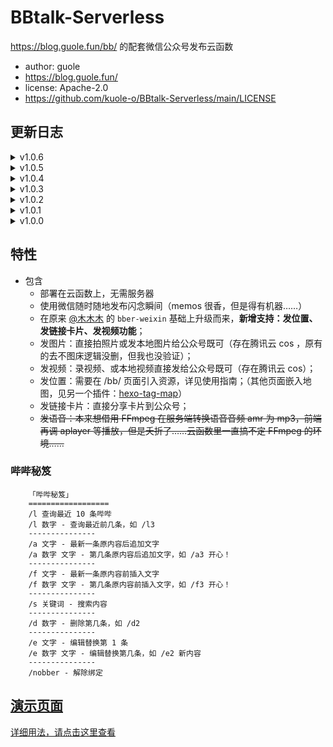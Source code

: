 # BBtalk-Serverless
https://blog.guole.fun/bb/ 的配套微信公众号发布云函数
  
* author: guole
* https://blog.guole.fun/
* license: Apache-2.0
* https://github.com/kuole-o/BBtalk-Serverless/main/LICENSE
  
## 更新日志
  
<details>
<summary>v1.0.6</summary>
  * 改进：现在数据表中的 `other` 字段可以存储一个自定义的 JSON 结构音乐信息（如下文），配合 bbtalk.js 实现某些 vip 歌曲的自定义说说引用播放（此时`MsgType`需要为“music”）；<br> 
  ```json
  {
    "name": "有空地的地方就有人跳舞 (居家Demo版)",
    "artist": "新裤子",
    "cover": "https://cdn.guole.fun/mp3/%E6%96%B0%E8%A3%A4%E5%AD%90%20-%20%E6%9C%89%E7%A9%BA%E5%9C%B0%E7%9A%84%E5%9C%B0%E6%96%B9%E5%B0%B1%E6%9C%89%E4%BA%BA%E8%B7%B3%E8%88%9E%20%28%E5%B1%85%E5%AE%B6Demo%E7%89%88%29.jpg",
    "url": "https://cdn.guole.fun/mp3/%E6%96%B0%E8%A3%A4%E5%AD%90%20-%20%E6%9C%89%E7%A9%BA%E5%9C%B0%E7%9A%84%E5%9C%B0%E6%96%B9%E5%B0%B1%E6%9C%89%E4%BA%BA%E8%B7%B3%E8%88%9E%20%28%E5%B1%85%E5%AE%B6Demo%E7%89%88%29.mp3",
    "lrc": ""
  }
  ```
  * 新增一个`upload-bbtalk-cos.js`方法，用来在一些单独调用 LeanCloud 接口或反代理接口时（比如用 Siri 捷径发说说，不走公众号），通知 cos 更新最新的 LeanCloud 分页 JSON 数据；使用时，单独再新建一个云函数，需要环境变量`Binding_Key`，调用接口时可以用 GET 方式传参“?binding-key=xxxx” 或 POST 方式在 heards 中传参 “binding-key=xxxx”。请求地址是配置完云函数，绑定的“触发器”公网地址；<br> 
  * 最新的前端 `bbtalk.js` 可以去我博客扒。已支持 QQ 音乐或网易云音乐单首歌曲或歌单的分享。（在 app 里点击“分享”找到“复制链接”，用这个链接才可以获取到歌曲id或歌单id。一般直接分享会有个小程序链接之类的，或者其他短链接，在浏览器访问一次，然后复制那个 URL 就行了）；
</details>

<details>
<summary>v1.0.5</summary>
  * 改进：发图片时，不再拼接成 `<img>` 标签，交给前端渲染时处理；<br> 
  * 修复：`/a` 与 `/f` 命令中，未明确处理第几条内容而默认处理最近 1 条说说时，回复文案异常的问题<br>  
</details>

<details>
<summary>v1.0.4</summary>
  * 优化：图片或视频不再云函数中转成`html`标签，直接写入`URL`，由客户端处理插入 <br>  
</details>

<details>
<summary>v1.0.3</summary>
  * Bugfix：解决 /e 命令部分场景下匹配不到的问题； <br>  
  * 优化：/a /f /e 匹配方式合并统一；若非删除、新增闪念（说明除了被操作这一条所在的页需要更新外，其他页无需更新）操作，只拉取当前页`pageSize`条数据更新 JSON，非 1000 条，数据量大时可提升性能； <br>  
</details>

<details>
<summary>v1.0.2</summary>
  * 优化 LeanCloud 批量获取、COS 批量上传 JSON 逻辑，改善超时导致的微信异常响应问题（微信最多等待 5s，若说说过多，分批一次 1000 条仍然超过 5s ，那就没办法了……不过这种情况下，虽然微信提示“服务异常”，但是云函数会正常执行。只是看起来有点膈应……） <br>  
</details>

<details>
<summary>v1.0.1</summary>
  * 新增回复内容超长，自动截断逻辑，避免微信异常响应 <br>  
  * 抽离多个环境变量，详见使用指引 <br>  
  * 新增说说内容转储为 json，上传 cos 功能，前端直接请求这个 json ，通过腾讯云 CDN 加速，提升访问速度，详见使用指引 <br>  
</details>

<details>
<summary>v1.0.0</summary>
  * 首版本 <br>
</details>
  
## 特性
  
* 包含
  * 部署在云函数上，无需服务器   
  * 使用微信随时随地发布闪念瞬间（memos 很香，但是得有机器……）  
  * 在原来 [@木木木](https://github.com/lmm214) 的 `bber-weixin` 基础上升级而来，**新增支持：发位置、发链接卡片、发视频功能**；
  * 发图片：直接拍照片或发本地图片给公众号既可（存在腾讯云 cos ，原有的去不图床逻辑没删，但我也没验证）；  
  * 发视频：录视频、或本地视频直接发给公众号既可（存在腾讯云 cos）；  
  * 发位置：需要在 /bb/ 页面引入资源，详见使用指南；（其他页面嵌入地图，见另一个插件：[hexo-tag-map](https://github.com/kuole-o/hexo-tag-map)）  
  * 发链接卡片：直接分享卡片到公众号；  
  * ~~发语音：本来想借用 FFmpeg 在服务端转换语音音频 amr 为 mp3，前端再调 aplayer 等播放，但是夭折了……云函数里一直搞不定 FFmpeg 的环境……~~  
  
### 哔哔秘笈
  
```text
    「哔哔秘笈」
    ==================
    /l 查询最近 10 条哔哔
    /l 数字 - 查询最近前几条，如 /l3
    ---------------
    /a 文字 - 最新一条原内容后追加文字
    /a 数字 文字 - 第几条原内容后追加文字，如 /a3 开心！
    ---------------
    /f 文字 - 最新一条原内容前插入文字
    /f 数字 文字 - 第几条原内容前插入文字，如 /f3 开心！
    ---------------
    /s 关键词 - 搜索内容
    ---------------
    /d 数字 - 删除第几条，如 /d2
    ---------------
    /e 文字 - 编辑替换第 1 条
    /e 数字 文字 - 编辑替换第几条，如 /e2 新内容
    ---------------
    /nobber - 解除绑定
```
  
## [演示页面](https://blog.guole.fun/bb/)  
  
[详细用法，请点击这里查看](https://blog.guole.fun/posts/17745/)